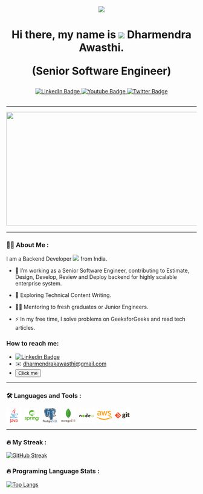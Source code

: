 <div id="header" align="center">
   <img src="https://media.giphy.com/media/M9gbBd9nbDrOTu1Mqx/giphy.gif" width="100"/>
     <h1>
      Hi there, my name is
    <img src="https://media.giphy.com/media/hvRJCLFzcasrR4ia7z/giphy.gif" width="30px"/>
     Dharmendra Awasthi.
     <p>(Senior Software Engineer)</p>
  </h1>
  <div id="badges">
    <a href="https://www.linkedin.com/in/dharampro">
      <img src="https://img.shields.io/badge/LinkedIn-blue?style=for-the-badge&logo=linkedin&logoColor=white" alt="LinkedIn Badge"/>
    </a>
    <a href="https://www.youtube.com/channel/UClP1onSFVbicHGNLn_nz4vQ">
      <img src="https://img.shields.io/badge/YouTube-red?style=for-the-badge&logo=youtube&logoColor=white" alt="Youtube Badge"/>
    </a>
    <a href="https://twitter.com/dharampro">
      <img src="https://img.shields.io/badge/Twitter-blue?style=for-the-badge&logo=twitter&logoColor=white" alt="Twitter Badge"/>
    </a>
  </div>
  <img src="https://komarev.com/ghpvc/?username=your-github-username&style=flat-square&color=blue" alt=""/>

  ---
  
</div>
<div align="center">
  <img src="https://media.giphy.com/media/dWesBcTLavkZuG35MI/giphy.gif" width="900" height="300"/>
</div>

---

### :woman_technologist: About Me :
I am a Backend Developer <img src="https://media.giphy.com/media/WUlplcMpOCEmTGBtBW/giphy.gif" width="30"> from India.
- :telescope: I’m working as a Senior Software Engineer, contributing to Estimate, Design, Develop, Review and Deploy backend for highly scalable enterprise system.

- :seedling: Exploring Technical Content Writing. 

- :man_teacher: Mentoring to fresh graduates or Junior Engineers. 

- :zap: In my free time, I solve problems on GeeksforGeeks and read tech articles.

### How to reach me: 

- [![Linkedin Badge](https://img.shields.io/badge/-kakbar-blue?style=flat&logo=Linkedin&logoColor=white)](https://www.linkedin.com/in/dharampro)
- :envelope: dharmendrakawasthi@gmail.com
- <button name="button" onclick="http://www.google.com">Click me</button>


---

### :hammer_and_wrench: Languages and Tools :
<div>
  <img src="https://github.com/devicons/devicon/blob/master/icons/java/java-original-wordmark.svg" title="Java" alt="Java" width="40" height="40"/>&nbsp;
  <img src="https://github.com/devicons/devicon/blob/master/icons/spring/spring-original-wordmark.svg" title="Spring" alt="Spring" width="40" height="40"/>&nbsp;
  <img src="https://github.com/devicons/devicon/blob/master/icons/postgresql/postgresql-original-wordmark.svg" title="PostgreSQL"  alt="PostgreSQL" width="40" height="40"/>&nbsp;
    <img src="https://github.com/devicons/devicon/blob/master/icons/mongodb/mongodb-original-wordmark.svg" title="MongoDB" alt="MongoDB" width="40" height="40"/>&nbsp;
  <img src="https://github.com/devicons/devicon/blob/master/icons/nodejs/nodejs-original-wordmark.svg" title="NodeJS" alt="NodeJS" width="40" height="40"/>&nbsp;
  <img src="https://github.com/devicons/devicon/blob/master/icons/amazonwebservices/amazonwebservices-plain-wordmark.svg" title="AWS" alt="AWS" width="40" height="40"/>&nbsp;
  <img src="https://github.com/devicons/devicon/blob/master/icons/git/git-original-wordmark.svg" title="Git" **alt="Git" width="40" height="40"/>
</div>

---

### :fire: My Streak :
[![GitHub Streak](http://github-readme-streak-stats.herokuapp.com?user=dharampro&theme=dark&background=000000)](https://git.io/streak-stats)

### :fire: Programing Language Stats :
[![Top Langs](https://github-readme-stats.vercel.app/api/top-langs/?username=dharampro&layout=compact&theme=vision-friendly-dark)](https://github.com/anuraghazra/github-readme-stats)

<!-- --- -->

<!-- ### :writing_hand: Blog Posts : -->
<!-- BLOG-POST-LIST:START -->
<!-- BLOG-POST-LIST:END -->

